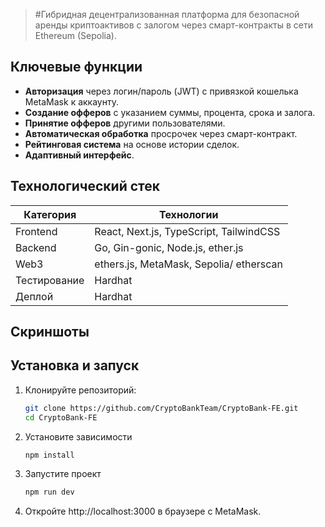 > #Гибридная децентрализованная платформа для безопасной аренды криптоактивов с залогом через смарт-контракты в сети Ethereum (Sepolia).

##  Ключевые функции
-  **Авторизация** через логин/пароль (JWT) с привязкой кошелька MetaMask к аккаунту.
-  **Создание офферов** с указанием суммы, процента, срока и залога.
-  **Принятие офферов** другими пользователями.
-  **Автоматическая обработка** просрочек через смарт-контракт.
-  **Рейтинговая система** на основе истории сделок.
-  **Адаптивный интерфейс**.

##  Технологический стек
| Категория       | Технологии                                                                 |
|-----------------|----------------------------------------------------------------------------|
| Frontend        | React, Next.js, TypeScript, TailwindCSS                                    |
| Backend         | Go, Gin-gonic, Node.js, ether.js                                           |
| Web3            | ethers.js, MetaMask, Sepolia/ etherscan                                    |
| Тестирование    | Hardhat                                                                    |
| Деплой          | Hardhat                                                                    |

##  Скриншоты


##  Установка и запуск
1. Клонируйте репозиторий:
   ```bash
   git clone https://github.com/CryptoBankTeam/CryptoBank-FE.git
   cd CryptoBank-FE
2. Установите зависимости
   ```bash
   npm install
3. Запустите проект
   ```bash
   npm run dev
4. Откройте http://localhost:3000 в браузере с MetaMask.
